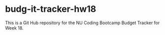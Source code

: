 # budg-it-tracker-hw18
This is a Git Hub repository for the NU Coding Bootcamp Budget Tracker for Week 18.
